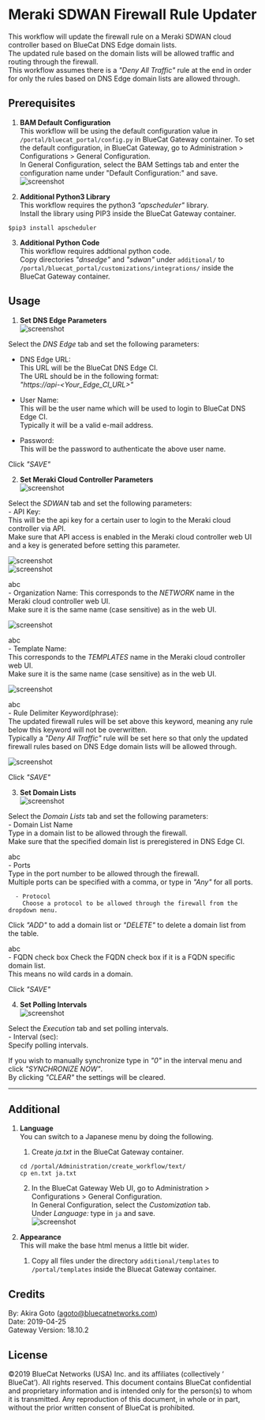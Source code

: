 # Meraki SDWAN Firewall Rule Updater
This workflow will update the firewall rule on a Meraki SDWAN cloud controller based on BlueCat DNS Edge domain lists.  
The updated rule based on the domain lists will be allowed traffic and routing through the firewall.  
This workflow assumes there is a *"Deny All Traffic"* rule at the end in order for only the rules based on DNS Edge domain lists are allowed through.    

## Prerequisites
1. **BAM Default Configuration**  
This workflow will be using the default configuration value in `/portal/bluecat_portal/config.py` in BlueCat Gateway container.  To set the default configuration, in BlueCat Gateway, go to Administration > Configurations > General Configuration.  
In General Configuration, select the BAM Settings tab and enter the configuration name under "Default Configuration:" and save.  
![screenshot](img/BAM_default_settings.jpg?raw=true "BAM_default_settings")  

2. **Additional Python3 Library**  
This workflow requires the python3 *"apscheduler"* library.  
Install the library using PIP3 inside the BlueCat Gateway container.
```
$pip3 install apscheduler

```  

3. **Additional Python Code**  
This workflow requires addtional python code.  
Copy directories *"dnsedge"* and *"sdwan"* under `additional/` to `/portal/bluecat_portal/customizations/integrations/` inside the BlueCat Gateway container.  


## Usage   

1. **Set DNS Edge Parameters**  
![screenshot](img/sdwan_fw1.jpg?raw=true "sdwan_fw1")   

Select the *DNS Edge* tab and set the following parameters:  
- DNS Edge URL:  
This URL will be the BlueCat DNS Edge CI.  
The URL should be in the following format:  
*"https://api-<Your_Edge_CI_URL>"*  

- User Name:  
This will be the user name which will be used to login to BlueCat DNS Edge CI.  
Typically it will be a valid e-mail address.  

- Password:  
This will be the password to authenticate the above user name.  

Click *"SAVE"*   

2. **Set Meraki Cloud Controller Parameters**  
![screenshot](img/sdwan_fw3.jpg?raw=true "sdwan_fw3")   

Select the *SDWAN* tab and set the following parameters:  
      - API Key:  
        This will be the api key for a certain user to login to the Meraki cloud controller via API.  
        Make sure that API access is enabled in the Meraki cloud controller web UI and a key is generated before setting this parameter.  

![screenshot](img/sdwan_fw5.jpg?raw=true "sdwan_fw5")  
![screenshot](img/sdwan_fw6.jpg?raw=true "sdwan_fw6")  

abc  
    - Organization Name:
        This corresponds to the *NETWORK* name in the Meraki cloud controller web UI.  
        Make sure it is the same name (case sensitive) as in the web UI.  

![screenshot](img/sdwan_fw7.jpg?raw=true "sdwan_fw7")  

abc  
    - Template Name:  
        This corresponds to the *TEMPLATES* name in the Meraki cloud controller web UI.  
        Make sure it is the same name (case sensitive) as in the web UI.  

![screenshot](img/sdwan_fw8.jpg?raw=true "sdwan_fw8")  

abc  
    - Rule Delimiter Keyword(phrase):  
        The updated firewall rules will be set above this keyword, meaning any rule below this keyword will not be overwritten.  
        Typically a *"Deny All Traffic"* rule will be set here so that only the updated firewall rules based on DNS Edge domain lists will be allowed through.  

![screenshot](img/sdwan_fw9.jpg?raw=true "sdwan_fw9")  

Click *"SAVE"*   

3. **Set Domain Lists**  
![screenshot](img/sdwan_fw2.jpg?raw=true "sdwan_fw2")  

Select the *Domain Lists* tab and set the following parameters:  
      - Domain List Name  
        Type in a domain list to be allowed through the firewall.  
        Make sure that the specified domain list is preregistered in DNS Edge CI.  

abc  
    - Ports  
        Type in the port number to be allowed through the firewall.  
        Multiple ports can be specified with a comma, or type in *"Any"* for all ports.  

      - Protocol  
        Choose a protocol to be allowed through the firewall from the dropdown menu.

Click *"ADD"* to add a domain list or *"DELETE"* to delete a domain list from the table.  

abc  
    - FQDN check box
        Check the FQDN check box if it is a FQDN specific domain list.  
        This means no wild cards in a domain.  

Click *"SAVE"*  

4. **Set Polling Intervals**  
![screenshot](img/sdwan_fw4.jpg?raw=true "sdwan_fw4")  

Select the *Execution* tab and set polling intervals.  
    - Interval (sec):  
      Specify polling intervals.  

If you wish to manually synchronize type in *"0"* in the interval menu and click *"SYNCHRONIZE NOW"*.  
By clicking *"CLEAR"* the settings will be cleared.  


---

## Additional   

1. **Language**  
You can switch to a Japanese menu by doing the following.  
    1. Create *ja.txt* in the BlueCat Gateway container.  
    ```
    cd /portal/Administration/create_workflow/text/  
    cp en.txt ja.txt  
    ```  
    2. In the BlueCat Gateway Web UI, go to Administration > Configurations > General Configuration.   
    In General Configuration, select the *Customization* tab.  
    Under *Language:* type in `ja` and save.  
    ![screenshot](img/langauge_ja.jpg?raw=true "langauge_ja")  

2. **Appearance**  
This will make the base html menus a little bit wider.  
    1. Copy all files under the directory `additional/templates` to `/portal/templates` inside the Bluecat Gateway container.



## Credits  
By: Akira Goto (agoto@bluecatnetworks.com)  
Date: 2019-04-25  
Gateway Version: 18.10.2

## License
©2019 BlueCat Networks (USA) Inc. and its affiliates (collectively ‘ BlueCat’). All rights reserved. This document contains BlueCat confidential and proprietary information and is intended only for the person(s) to whom it is transmitted. Any reproduction of this document, in whole or in part, without the prior written consent of BlueCat is prohibited.
